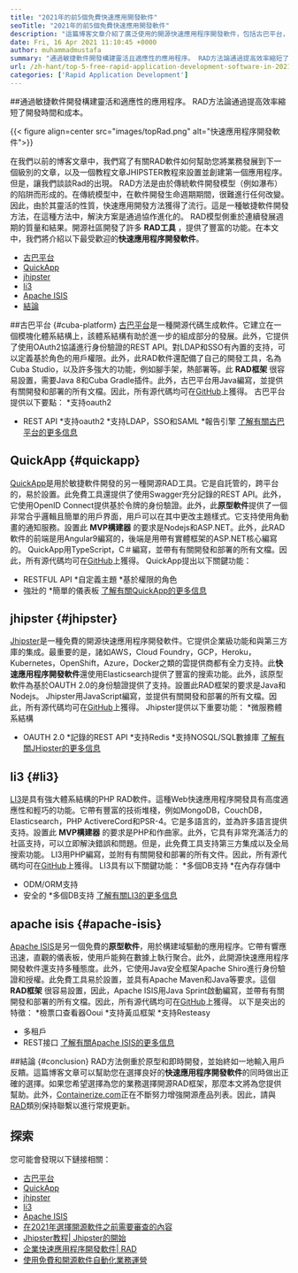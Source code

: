 ```yaml
---
title: "2021年的前5個免費快速應用開發軟件" 
seoTitle: "2021年的前5個免費快速應用開發軟件" 
description: "這篇博客文章介紹了廣泛使用的開源快速應用程序開發軟件，包括古巴平台，QuickApp，Jhipster，Li3和Apache ISIS。" 
date: Fri, 16 Apr 2021 11:10:45 +0000
author: muhammadmustafa
summary: "通過敏捷軟件開發構建靈活且適應性的應用程序。 RAD方法論通過提高效率縮短了開發時間和成本。" 
url: /zh-hant/top-5-free-rapid-application-development-software-in-2021/
categories: ['Rapid Application Development']
---
```


##通過敏捷軟件開發構建靈活和適應性的應用程序。 RAD方法論通過提高效率縮短了開發時間和成本。

{{< figure align=center src="images/topRad.png" alt="快速應用程序開發軟件">}}

在我們以前的博客文章中，我們寫了有關RAD軟件如何幫助您將業務發展到下一個級別的文章，以及一個教程文章JHIPSTER教程來設置並創建第一個應用程序。但是，讓我們談談Rad的出現。 RAD方法是由於傳統軟件開發模型（例如瀑布）的陷阱而形成的。在傳統模型中，在軟件開發生命週期期間，很難進行任何改變。因此，由於其靈活的性質，快速應用開發方法獲得了流行。這是一種敏捷軟件開發方法，在這種方法中，解決方案是通過協作進化的。 RAD模型側重於連續發展週期的質量和結果。開源社區開發了許多 **RAD工具** ，提供了豐富的功能。在本文中，我們將介紹以下最受歡迎的**快速應用程序開發軟件**。
  * [古巴平台][1]
  * [QuickApp][2]
  * [jhipster][3]
  * [li3][4]
  * [Apache ISIS][5]
  * [結論][6]

##古巴平台 {#cuba-platform}
[古巴平台][7]是一種開源代碼生成軟件。它建立在一個模塊化體系結構上，該體系結構有助於進一步的組成部分的發展。此外，它提供了使用OAuth2協議進行身份驗證的REST API。對LDAP和SSO有內置的支持，可以定義基於角色的用戶權限。此外，此RAD軟件還配備了自己的開發工具，名為Cuba Studio，以及許多強大的功能，例如腳手架，熱部署等。此 **RAD框架** 很容易設置，需要Java 8和Cuba Gradle插件。此外，古巴平台用Java編寫，並提供有關開發和部署的所有文檔。因此，所有源代碼均可在[GitHub][8]上獲得。
古巴平台提供以下要點：
  *支持oauth2
  * REST API
  *支持oauth2
  *支持LDAP，SSO和SAML
  *報告引擎
[了解有關古巴平台的更多信息][9]

## QuickApp   {#quickapp}
[QuickApp][10]是用於敏捷軟件開發的另一種開源RAD工具。它是自託管的，跨平台的，易於設置。此免費工具還提供了使用Swagger充分記錄的REST API。此外，它使用OpenID Connect提供基於令牌的身份驗證。此外，此**原型軟件**提供了一個非常合乎邏輯且簡單的用戶界面，用戶可以在其中更改主題樣式。它支持使用角動畫的通知服務。設置此 **MVP構建器** 的要求是Nodejs和ASP.NET。此外，此RAD軟件的前端是用Angular9編寫的，後端是用帶有實體框架的ASP.NET核心編寫的。 QuickApp用TypeScript，C＃編寫，並帶有有關開發和部署的所有文檔。因此，所有源代碼均可在[GitHub][8]上獲得。
QuickApp提出以下關鍵功能：
  * RESTFUL API
  *自定義主題
  *基於權限的角色
  * 強壯的
  *簡單的儀表板
[了解有關QuickApp的更多信息][11]

## jhipster   {#jhipster}
[Jhipster][12]是一種免費的開源快速應用程序開發軟件。它提供企業級功能和與第三方庫的集成。最重要的是，諸如AWS，Cloud Foundry，GCP，Heroku，Kubernetes，OpenShift，Azure，Docker之類的雲提供商都有全力支持。此**快速應用程序開發軟件**還使用Elasticsearch提供了豐富的搜索功能。此外，該原型軟件為基於OAUTH 2.0的身份驗證提供了支持。設置此RAD框架的要求是Java和Nodejs。 Jhipster用JavaScript編寫，並提供有關開發和部署的所有文檔。因此，所有源代碼均可在[GitHub][13]上獲得。
Jhipster提供以下重要功能：
  *微服務體系結構
  * OAUTH 2.0
  *記錄的REST API
  *支持Redis
  *支持NOSQL/SQL數據庫
[了解有關JHipster的更多信息][12]

## li3   {#li3}
[LI3][14]是具有強大體系結構的PHP RAD軟件。這種Web快速應用程序開發具有高度適應性和輕巧的功能。它帶有豐富的技術堆棧，例如MongoDB，CouchDB，Elasticsearch，PHP ActivereCord和PSR-4。它是多語言的，並為許多語言提供支持。設置此 **MVP構建器** 的要求是PHP和作曲家。此外，它具有非常充滿活力的社區支持，可以立即解決錯誤和問題。但是，此免費工具支持第三方集成以及全局搜索功能。 LI3用PHP編寫，並附有有關開發和部署的所有文件。因此，所有源代碼均可在[GitHub][15]上獲得。
LI3具有以下關鍵功能：
  *多個DB支持
  *在內存存儲中
  * ODM/ORM支持
  * 安全的
  *多個DB支持
[了解有關LI3的更多信息][16]

## apache isis   {#apache-isis}
[Apache ISIS][17]是另一個免費的**原型軟件**，用於構建域驅動的應用程序。它帶有響應迅速，直觀的儀表板，使用戶能夠在數據上執行聚合。此外，此開源快速應用程序開發軟件還支持多種態度。此外，它使用Java安全框架Apache Shiro進行身份驗證和授權。此免費工具易於設置，並具有Apache Maven和Java等要求。這個 **RAD框架** 很容易設置，因此，Apache ISIS用Java Sprint啟動編寫，並帶有有關開發和部署的所有文檔。因此，所有源代碼均可在[GitHub][18]上獲得。
以下是突出的特徵：
  *檢票口查看器Ooui
  *支持黃瓜框架
  *支持Resteasy
  * 多租戶
  * REST接口
[了解有關Apache ISIS的更多信息][19]

##結論 {#conclusion}
RAD方法側重於原型和即時開發，並始終如一地輸入用戶反饋。這篇博客文章可以幫助您在選擇良好的**快速應用程序開發軟件**的同時做出正確的選擇。如果您希望選擇為您的業務選擇開源RAD框架，那麼本文將為您提供幫助。此外，[Containerize.com][20]正在不斷努力增強開源產品列表。因此，請與[RAD][21]類別保持聯繫以進行常規更新。

## 探索
您可能會發現以下鏈接相關：
  * [古巴平台][7]
  * [QuickApp][10]
  * [jhipster][12]
  * [li3][22]
  * [Apache ISIS][17]
  * [在2021年選擇開源軟件之前需要審查的內容][23]
  * [Jhipster教程| Jhipster的開始][24]
  * [企業快速應用程序開發軟件| RAD][25]
  * [使用免費和開源軟件自動化業務運營][26]

  
[1]: #CUBA-Platform
[2]: #QuickApp
[3]: #Jhipster
[4]: #li3
[5]: #Apache-Isis
[6]: #Conclusion
[7]: https://products.containerize.com/rad/cuba
[8]: https://github.com/cuba-platform/cuba
[9]: https://www.cuba-platform.com/
[10]: https://products.containerize.com/rad/quickapp
[11]: https://www.ebenmonney.com/quickapp-asp-net-core-angular-startup-project-template/
[12]: https://products.containerize.com/rad/jhipster
[13]: https://github.com/jhipster/generator-jhipster
[14]: https://products.containerize.com/rad/li3/
[15]: https://github.com/UnionOfRAD/lithium
[16]: https://li3.me/
[17]: https://products.containerize.com/rad/apache-isis
[18]: https://github.com/apache/isis
[19]: https://isis.apache.org/
[20]: https://www.containerize.com/
[21]: https://products.containerize.com/rad
[22]: https://products.containerize.com/rad/li3
[23]: https://blog.containerize.com/cmdb-software/things-to-review-before-opting-open-source-software-in-2021/
[24]: https://blog.containerize.com/rapid-application-development/jhipster-tutorial-getting-started-with-rad-software/
[25]: https://blog.containerize.com/rapid-application-development/rapid-application-development-software-for-business-rad/
[26]: https://blog.containerize.com/blogging/automate-business-operations-using-open-source-software/
